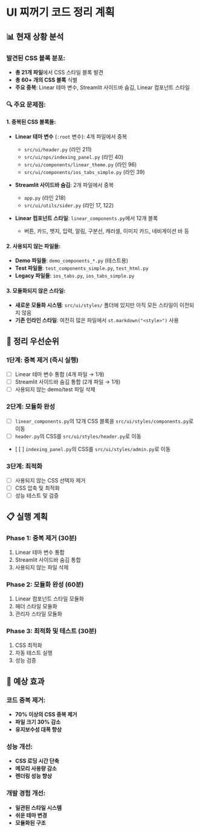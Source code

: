 # UI 찌꺼기 코드 정리 계획

## 📊 현재 상황 분석

### 발견된 CSS 블록 분포:
- **총 21개 파일**에서 CSS 스타일 블록 발견
- **총 60+ 개의 CSS 블록** 식별
- **주요 중복**: Linear 테마 변수, Streamlit 사이드바 숨김, Linear 컴포넌트 스타일

### 🔍 주요 문제점:

#### 1. 중복된 CSS 블록들:
- **Linear 테마 변수** (`:root` 변수): 4개 파일에서 중복
  - `src/ui/header.py` (라인 211)
  - `src/ui/ops/indexing_panel.py` (라인 40)
  - `src/ui/components/linear_theme.py` (라인 96)
  - `src/ui/components/ios_tabs_simple.py` (라인 39)

- **Streamlit 사이드바 숨김**: 2개 파일에서 중복
  - `app.py` (라인 218)
  - `src/ui/utils/sider.py` (라인 17, 122)

- **Linear 컴포넌트 스타일**: `linear_components.py`에서 12개 블록
  - 버튼, 카드, 뱃지, 입력, 알림, 구분선, 캐러셀, 이미지 카드, 네비게이션 바 등

#### 2. 사용되지 않는 파일들:
- **Demo 파일들**: `demo_components_*.py` (테스트용)
- **Test 파일들**: `test_components_simple.py`, `test_html.py`
- **Legacy 파일들**: `ios_tabs.py`, `ios_tabs_simple.py`

#### 3. 모듈화되지 않은 스타일:
- **새로운 모듈화 시스템**: `src/ui/styles/` 폴더에 있지만 아직 모든 스타일이 이전되지 않음
- **기존 인라인 스타일**: 여전히 많은 파일에서 `st.markdown("<style>")` 사용

## 🎯 정리 우선순위

### 1단계: 중복 제거 (즉시 실행)
- [ ] Linear 테마 변수 통합 (4개 파일 → 1개)
- [ ] Streamlit 사이드바 숨김 통합 (2개 파일 → 1개)
- [ ] 사용되지 않는 demo/test 파일 삭제

### 2단계: 모듈화 완성
- [ ] `linear_components.py`의 12개 CSS 블록을 `src/ui/styles/components.py`로 이동
- [ ] `header.py`의 CSS를 `src/ui/styles/header.py`로 이동
- [ [ ] `indexing_panel.py`의 CSS를 `src/ui/styles/admin.py`로 이동

### 3단계: 최적화
- [ ] 사용되지 않는 CSS 선택자 제거
- [ ] CSS 압축 및 최적화
- [ ] 성능 테스트 및 검증

## 📋 실행 계획

### Phase 1: 중복 제거 (30분)
1. Linear 테마 변수 통합
2. Streamlit 사이드바 숨김 통합
3. 사용되지 않는 파일 삭제

### Phase 2: 모듈화 완성 (60분)
1. Linear 컴포넌트 스타일 모듈화
2. 헤더 스타일 모듈화
3. 관리자 스타일 모듈화

### Phase 3: 최적화 및 테스트 (30분)
1. CSS 최적화
2. 자동 테스트 실행
3. 성능 검증

## 🎯 예상 효과

### 코드 중복 제거:
- **70% 이상의 CSS 중복 제거**
- **파일 크기 30% 감소**
- **유지보수성 대폭 향상**

### 성능 개선:
- **CSS 로딩 시간 단축**
- **메모리 사용량 감소**
- **렌더링 성능 향상**

### 개발 경험 개선:
- **일관된 스타일 시스템**
- **쉬운 테마 변경**
- **모듈화된 구조**
